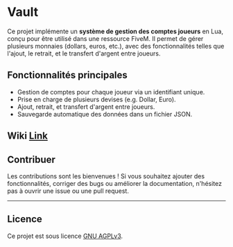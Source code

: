 # **Vault**

Ce projet implémente un **système de gestion des comptes joueurs** en Lua, conçu pour être utilisé dans une ressource FiveM. Il permet de gérer plusieurs monnaies (dollars, euros, etc.), avec des fonctionnalités telles que l'ajout, le retrait, et le transfert d'argent entre joueurs.

## **Fonctionnalités principales**

- Gestion de comptes pour chaque joueur via un identifiant unique.
- Prise en charge de plusieurs devises (e.g. Dollar, Euro).
- Ajout, retrait, et transfert d'argent entre joueurs.
- Sauvegarde automatique des données dans un fichier JSON.

## **Wiki** [Link](https://github.com/Kyokai-Studios/Vault/wiki)

## **Contribuer**

Les contributions sont les bienvenues ! Si vous souhaitez ajouter des fonctionnalités, corriger des bugs ou améliorer la documentation, n'hésitez pas à ouvrir une issue ou une pull request.

---

## **Licence**

Ce projet est sous licence [GNU AGPLv3](https://choosealicense.com/licenses/agpl-3.0/).
